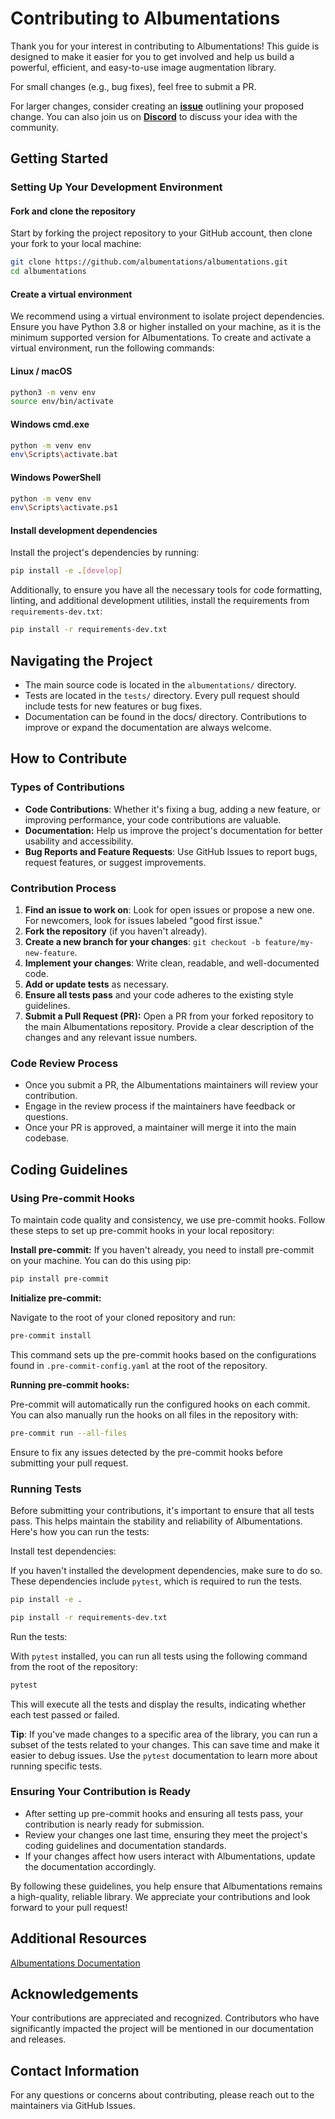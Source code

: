 # Contributing to Albumentations

Thank you for your interest in contributing to Albumentations! This guide is designed to make it easier for you to get involved and help us build a powerful, efficient, and easy-to-use image augmentation library.

For small changes (e.g., bug fixes), feel free to submit a PR.

For larger changes, consider
creating an [**issue**](https://github.com/albumentations-team/albumentations/issues) outlining your proposed change.
You can also join us on [**Discord**](https://discord.gg/e6zHCXTvaN) to discuss your idea with the
community.

## Getting Started

### Setting Up Your Development Environment

#### Fork and clone the repository

Start by forking the project repository to your GitHub account, then clone your fork to your local machine:

```bash
git clone https://github.com/albumentations/albumentations.git
cd albumentations
```

#### Create a virtual environment

We recommend using a virtual environment to isolate project dependencies. Ensure you have Python 3.8 or higher installed on your machine, as it is the minimum supported version for Albumentations. To create and activate a virtual environment, run the following commands:

#### Linux / macOS

```bash
python3 -m venv env
source env/bin/activate
```

#### Windows cmd.exe

```bash
python -m venv env
env\Scripts\activate.bat
```

#### Windows PowerShell

```bash
python -m venv env
env\Scripts\activate.ps1
```

#### Install development dependencies

Install the project's dependencies by running:

```bash
pip install -e .[develop]
```

Additionally, to ensure you have all the necessary tools for code formatting, linting, and additional development utilities, install the requirements from `requirements-dev.txt`:

```bash
pip install -r requirements-dev.txt
```

## Navigating the Project

* The main source code is located in the `albumentations/` directory.
* Tests are located in the `tests/` directory. Every pull request should include tests for new features or bug fixes.
* Documentation can be found in the docs/ directory. Contributions to improve or expand the documentation are always welcome.

## How to Contribute

### Types of Contributions

* **Code Contributions**: Whether it's fixing a bug, adding a new feature, or improving performance, your code contributions are valuable.
* **Documentation:** Help us improve the project's documentation for better usability and accessibility.
* **Bug Reports and Feature Requests**: Use GitHub Issues to report bugs, request features, or suggest improvements.

### Contribution Process

1. **Find an issue to work on**: Look for open issues or propose a new one. For newcomers, look for issues labeled "good first issue."
2. **Fork the repository** (if you haven't already).
3. **Create a new branch for your changes**: `git checkout -b feature/my-new-feature`.
4. **Implement your changes**: Write clean, readable, and well-documented code.
5. **Add or update tests** as necessary.
6. **Ensure all tests pass** and your code adheres to the existing style guidelines.
7. **Submit a Pull Request (PR):** Open a PR from your forked repository to the main Albumentations repository. Provide a clear description of the changes and any relevant issue numbers.

### Code Review Process

* Once you submit a PR, the Albumentations maintainers will review your contribution.
* Engage in the review process if the maintainers have feedback or questions.
* Once your PR is approved, a maintainer will merge it into the main codebase.

## Coding Guidelines

### Using Pre-commit Hooks

To maintain code quality and consistency, we use pre-commit hooks. Follow these steps to set up pre-commit hooks in your local repository:

**Install pre-commit:** If you haven't already, you need to install pre-commit on your machine. You can do this using pip:

```bash
pip install pre-commit
```

**Initialize pre-commit:**

Navigate to the root of your cloned repository and run:

```bash
pre-commit install
```

This command sets up the pre-commit hooks based on the configurations found in `.pre-commit-config.yaml` at the root of the repository.

**Running pre-commit hooks:**

Pre-commit will automatically run the configured hooks on each commit. You can also manually run the hooks on all files in the repository with:

```bash
pre-commit run --all-files
```

Ensure to fix any issues detected by the pre-commit hooks before submitting your pull request.

### Running Tests

Before submitting your contributions, it's important to ensure that all tests pass. This helps maintain the stability and reliability of Albumentations. Here's how you can run the tests:

Install test dependencies:

If you haven't installed the development dependencies, make sure to do so. These dependencies include `pytest`, which is required to run the tests.

```bash
pip install -e .
```

```bash
pip install -r requirements-dev.txt
```

Run the tests:

With `pytest` installed, you can run all tests using the following command from the root of the repository:

```bash
pytest
```

This will execute all the tests and display the results, indicating whether each test passed or failed.

**Tip**: If you've made changes to a specific area of the library, you can run a subset of the tests related to your changes. This can save time and make it easier to debug issues. Use the `pytest` documentation to learn more about running specific tests.

### Ensuring Your Contribution is Ready

* After setting up pre-commit hooks and ensuring all tests pass, your contribution is nearly ready for submission.
* Review your changes one last time, ensuring they meet the project's coding guidelines and documentation standards.
* If your changes affect how users interact with Albumentations, update the documentation accordingly.

By following these guidelines, you help ensure that Albumentations remains a high-quality, reliable library. We appreciate your contributions and look forward to your pull request!

## Additional Resources

[Albumentations Documentation](https://albumentations.ai/docs/)

## Acknowledgements

Your contributions are appreciated and recognized. Contributors who have significantly impacted the project will be mentioned in our documentation and releases.

## Contact Information

For any questions or concerns about contributing, please reach out to the maintainers via GitHub Issues.
